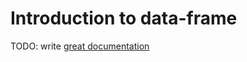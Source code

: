 # Introduction to data-frame

TODO: write [great documentation](http://jacobian.org/writing/what-to-write/)
